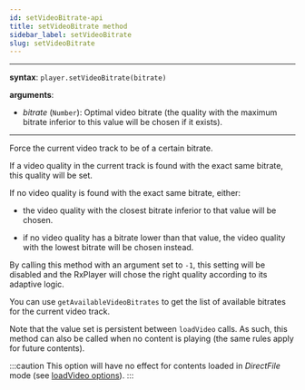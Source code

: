 ```yaml
---
id: setVideoBitrate-api
title: setVideoBitrate method
sidebar_label: setVideoBitrate
slug: setVideoBitrate
---
```


---

**syntax**: `player.setVideoBitrate(bitrate)`

**arguments**:

- _bitrate_ (`Number`): Optimal video bitrate (the quality with the maximum
  bitrate inferior to this value will be chosen if it exists).

---

Force the current video track to be of a certain bitrate.

If a video quality in the current track is found with the exact same bitrate,
this quality will be set.

If no video quality is found with the exact same bitrate, either:

- the video quality with the closest bitrate inferior to that value will be
  chosen.

- if no video quality has a bitrate lower than that value, the video
  quality with the lowest bitrate will be chosen instead.

By calling this method with an argument set to `-1`, this setting will be
disabled and the RxPlayer will chose the right quality according to its adaptive
logic.

You can use `getAvailableVideoBitrates` to get the list of available bitrates
for the current video track.

Note that the value set is persistent between `loadVideo` calls.
As such, this method can also be called when no content is playing (the same
rules apply for future contents).

:::caution
This option will have no effect for contents loaded in _DirectFile_
mode (see [loadVideo options](./../basicMethods/loadVideo.md#transport)).
:::
